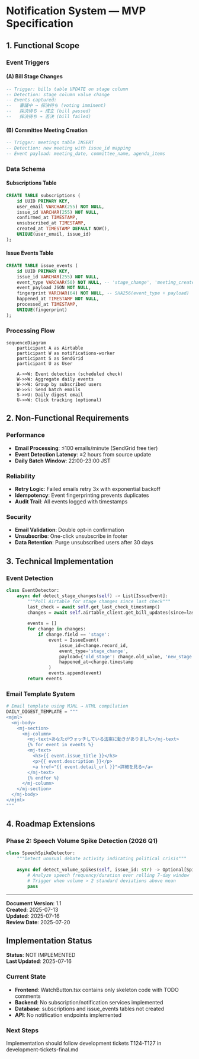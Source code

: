 # Notification System — MVP Specification

## 1. Functional Scope

### Event Triggers

#### (A) Bill Stage Changes
```sql
-- Trigger: bills table UPDATE on stage column
-- Detection: stage column value change
-- Events captured:
--   審議中 → 採決待ち (voting imminent)
--   採決待ち → 成立 (bill passed)  
--   採決待ち → 否決 (bill failed)
```

#### (B) Committee Meeting Creation
```sql
-- Trigger: meetings table INSERT
-- Detection: new meeting with issue_id mapping
-- Event payload: meeting_date, committee_name, agenda_items
```

### Data Schema

#### Subscriptions Table
```sql
CREATE TABLE subscriptions (
    id UUID PRIMARY KEY,
    user_email VARCHAR(255) NOT NULL,
    issue_id VARCHAR(255) NOT NULL,
    confirmed_at TIMESTAMP,
    unsubscribed_at TIMESTAMP,
    created_at TIMESTAMP DEFAULT NOW(),
    UNIQUE(user_email, issue_id)
);
```

#### Issue Events Table  
```sql
CREATE TABLE issue_events (
    id UUID PRIMARY KEY,
    issue_id VARCHAR(255) NOT NULL,
    event_type VARCHAR(50) NOT NULL, -- 'stage_change', 'meeting_created'
    event_payload JSON NOT NULL,
    fingerprint VARCHAR(64) NOT NULL, -- SHA256(event_type + payload)
    happened_at TIMESTAMP NOT NULL,
    processed_at TIMESTAMP,
    UNIQUE(fingerprint)
);
```

### Processing Flow

```mermaid
sequenceDiagram
    participant A as Airtable
    participant W as notifications-worker
    participant S as SendGrid
    participant U as User
    
    A->>W: Event detection (scheduled check)
    W->>W: Aggregate daily events
    W->>W: Group by subscribed users
    W->>S: Send batch emails
    S->>U: Daily digest email
    U->>W: Click tracking (optional)
```

## 2. Non-Functional Requirements

### Performance
- **Email Processing**: ≤100 emails/minute (SendGrid free tier)
- **Event Detection Latency**: ≤2 hours from source update
- **Daily Batch Window**: 22:00-23:00 JST

### Reliability
- **Retry Logic**: Failed emails retry 3x with exponential backoff
- **Idempotency**: Event fingerprinting prevents duplicates
- **Audit Trail**: All events logged with timestamps

### Security
- **Email Validation**: Double opt-in confirmation
- **Unsubscribe**: One-click unsubscribe in footer
- **Data Retention**: Purge unsubscribed users after 30 days

## 3. Technical Implementation

### Event Detection
```python
class EventDetector:
    async def detect_stage_changes(self) -> List[IssueEvent]:
        """Poll Airtable for stage changes since last check"""
        last_check = await self.get_last_check_timestamp()
        changes = await self.airtable_client.get_bill_updates(since=last_check)
        
        events = []
        for change in changes:
            if change.field == 'stage':
                event = IssueEvent(
                    issue_id=change.record_id,
                    event_type='stage_change',
                    payload={'old_stage': change.old_value, 'new_stage': change.new_value},
                    happened_at=change.timestamp
                )
                events.append(event)
        return events
```

### Email Template System
```python
# Email template using MJML → HTML compilation
DAILY_DIGEST_TEMPLATE = """
<mjml>
  <mj-body>
    <mj-section>
      <mj-column>
        <mj-text>あなたがウォッチしている法案に動きがありました</mj-text>
        {% for event in events %}
        <mj-text>
          <h3>{{ event.issue_title }}</h3>
          <p>{{ event.description }}</p>
          <a href="{{ event.detail_url }}">詳細を見る</a>
        </mj-text>
        {% endfor %}
      </mj-column>
    </mj-section>
  </mj-body>
</mjml>
"""
```

## 4. Roadmap Extensions

### Phase 2: Speech Volume Spike Detection (2026 Q1)
```python
class SpeechSpikeDetector:
    """Detect unusual debate activity indicating political crisis"""
    
    async def detect_volume_spikes(self, issue_id: str) -> Optional[SpikeEvent]:
        # Analyze speech frequency/duration over rolling 7-day window
        # Trigger when volume > 2 standard deviations above mean
        pass
```

---

**Document Version**: 1.1  
**Created**: 2025-07-13  
**Updated**: 2025-07-16  
**Review Date**: 2025-07-20

## Implementation Status

**Status**: NOT IMPLEMENTED  
**Last Updated**: 2025-07-16

### Current State
- **Frontend**: WatchButton.tsx contains only skeleton code with TODO comments
- **Backend**: No subscription/notification services implemented
- **Database**: subscriptions and issue_events tables not created
- **API**: No notification endpoints implemented

### Next Steps
Implementation should follow development tickets T124-T127 in development-tickets-final.md
